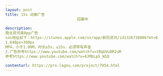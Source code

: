 ```yaml
---                
layout: post       
title: 15s 动画广告
                                招募中
           
description: 
商业资讯类App广告
ios地址如下：https://itunes.apple.com/us/app/新历资讯/id1326738006?mt=8
1.640px×360px
MP4，小于1.00M，时长≥5s，≤15s，必须带有声音
2.广告参考https://www.youtube.com/watch?v=tBqUVuDR2uM
参考https://www.youtube.com/watch?v=4JMbLpS_W1Q
     
contenturl: https://pro.lagou.com/project/7954.html      
---                 
```

